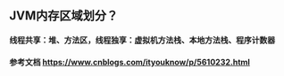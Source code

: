 ## JVM内存区域划分？
#### 线程共享：堆、方法区，线程独享：虚拟机方法栈、本地方法栈、程序计数器
#### 参考文档 https://www.cnblogs.com/ityouknow/p/5610232.html
